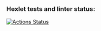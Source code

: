 ### Hexlet tests and linter status:
[![Actions Status](https://github.com/vsorrokin/frontend-project-lvl4/workflows/hexlet-check/badge.svg)](https://github.com/vsorrokin/frontend-project-lvl4/actions)